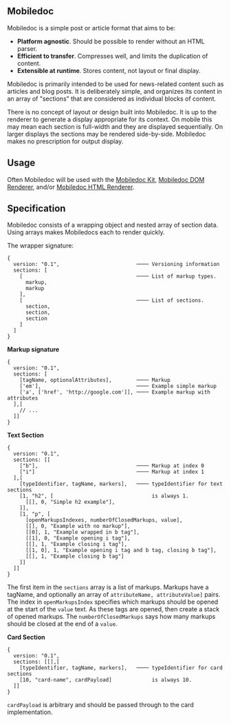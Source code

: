 ## Mobiledoc

Mobiledoc is a simple post or article format that aims to be:

* **Platform agnostic**. Should be possible to render without an HTML parser.
* **Efficient to transfer**. Compresses well, and limits the duplication of
  content.
* **Extensible at runtime**. Stores content, not layout or final display.

Mobiledoc is primarily intended to be used for news-related content such as
articles and blog posts. It is deliberately simple, and organizes its content
in an array of "sections" that are considered as individual blocks of content.

There is no concept of layout or design built into Mobiledoc. It is up to the
renderer to generate a display appropriate for its context. On mobile this may
mean each section is full-width and they are displayed sequentially. On larger
displays the sections may be rendered side-by-side. Mobiledoc makes no
prescription for output display.

## Usage

Often Mobiledoc will be used with the
[Mobiledoc Kit](https://github.com/bustlelabs/mobiledoc-kit),
[Mobiledoc DOM Renderer](https://github.com/bustlelabs/mobiledoc-dom-renderer),
and/or [Mobiledoc HTML Renderer](https://github.com/bustlelabs/mobiledoc-html-renderer).

## Specification

Mobiledoc consists of a wrapping object and nested array of section data. Using
arrays makes Mobiledocs each to render quickly.

The wrapper signature:

```
{
  version: "0.1",                         ──── Versioning information
  sections: [
    [                                     ──── List of markup types.
      markup,
      markup
    ],
    [                                     ──── List of sections.
      section,
      section,
      section
    ]
  ]
}
```

**Markup signature**

```
{
  version: "0.1",
  sections: [
    [tagName, optionalAttributes],        ──── Markup
    ['em'],                               ──── Example simple markup
    ['a', ['href', 'http://google.com']], ──── Example markup with attributes
  ],[
    // ...
  ]]
}
```

**Text Section**

```
{
  version: "0.1",
  sections: [[
    ["b"],                                ──── Markup at index 0
    ["i"]                                 ──── Markup at index 1
  ],[
    [typeIdentifier, tagName, markers],   ──── typeIdentifier for text sections
    [1, "h2", [                                is always 1.
      [[], 0, "Simple h2 example"],
    ]],
    [1, "p", [
      [openMarkupsIndexes, numberOfClosedMarkups, value],
      [[], 0, "Example with no markup"],
      [[0], 1, "Example wrapped in b tag"],
      [[1], 0, "Example opening i tag"],
      [[], 1, "Example closing i tag"],
      [[1, 0], 1, "Example opening i tag and b tag, closing b tag"],
      [[], 1, "Example closing b tag"]
    ]]
  ]]
}
```

The first item in the `sections` array is a list of markups. Markups have
a tagName, and optionally an array of `attributeName, attributeValue]` pairs.
The index in `openMarkupsIndex` specifies which markups should be opened at
the start of the `value` text. As these tags are opened, then create a stack
of opened markups. The `numberOfClosedMarkups` says how many markups should
be closed at the end of a `value`.

**Card Section**

```
{
  version: "0.1",
  sections: [[],[
    [typeIdentifier, tagName, markers],   ──── typeIdentifier for card sections
    [10, "card-name", cardPayload]             is always 10.
  ]]
}
```

`cardPayload` is arbitrary and should be passed through to the card
implementation.
